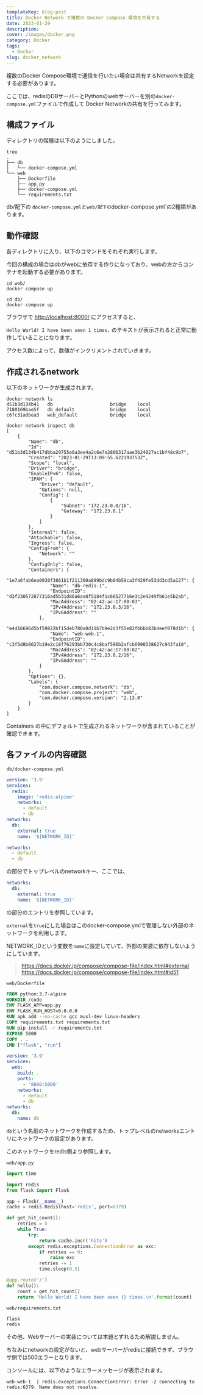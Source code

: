```yaml
---
templateKey: blog-post
title: Docker Network で複数の Docker Compose 環境を共有する
date: 2023-01-29
description:
cover: /images/docker.png
category: Docker
tags:
  - Docker
slug: docker_network
---
```


複数のDocker Compose環境で通信を行いたい場合は共有するNetworkを設定する必要があります。

ここでは、redisのDBサーバーとPythonのwebサーバーを別の`docker-compose.yml`ファイルで作成して Docker Networkの共有を行ってみます。

## 構成ファイル

ディレクトリの階層は以下のようにしました。

```shell
tree
.
├── db
│   └── docker-compose.yml
└── web
    ├── Dockerfile
    ├── app.py
    ├── docker-compose.yml
    └── requirements.txt
```

db/配下の `docker-compose.yml`と`web/配下の`docker-compose.yml`の2種類があります。

## 動作確認

各ディレクトリに入り、以下のコマンドをそれぞれ実行します。

今回の構成の場合はdbがwebに依存する作りになっており、webの方からコンテナを起動する必要があります。

```shell
cd web/
docker compose up
```

```shell
cd db/
docker compose up
```

ブラウザで
<http://localhost:8000/> にアクセスすると、

`Hello World! I have been seen 1 times.` のテキストが表示されると正常に動作していることになります。

アクセス数によって、数値がインクリメントされていきます。

## 作成されるnetwork

以下のネットワークが生成されます。

```shell
docker network ls
d51b3d134b41   db                     bridge    local
7180169bae5f   db_default             bridge    local
c6fc31adbea3   web_default            bridge    local
```

```shell
docker network inspect db
[
    {
        "Name": "db",
        "Id": "d51b3d134b417dbba29755e0a3ee4a2c6e7e2806317aae3b24027ac1bf48c9b7",
        "Created": "2023-01-29T13:09:55.622193753Z",
        "Scope": "local",
        "Driver": "bridge",
        "EnableIPv6": false,
        "IPAM": {
            "Driver": "default",
            "Options": null,
            "Config": [
                {
                    "Subnet": "172.23.0.0/16",
                    "Gateway": "172.23.0.1"
                }
            ]
        },
        "Internal": false,
        "Attachable": false,
        "Ingress": false,
        "ConfigFrom": {
            "Network": ""
        },
        "ConfigOnly": false,
        "Containers": {
            "1e7a6fab6ea0930f3861b1f211300a899bdc9b04b59ca3f429fe53dd3cd5a127": {
                "Name": "db-redis-1",
                "EndpointID": "d3f230572877316ad5b31d86a6aa8f5184f1c60527716e3c2e9249fb61e5b2ab",
                "MacAddress": "02:42:ac:17:00:03",
                "IPv4Address": "172.23.0.3/16",
                "IPv6Address": ""
            },
            "e4416696d5bf59822bf15deb780a0d11b7b9e2d3f55e82fbbbb83b4eef078d1b": {
                "Name": "web-web-1",
                "EndpointID": "c3f5d8b0627b19e2c18f76293bb730c4c8baf596b2afcb6990338627c943fa10",
                "MacAddress": "02:42:ac:17:00:02",
                "IPv4Address": "172.23.0.2/16",
                "IPv6Address": ""
            }
        },
        "Options": {},
        "Labels": {
            "com.docker.compose.network": "db",
            "com.docker.compose.project": "web",
            "com.docker.compose.version": "2.13.0"
        }
    }
]
```

Containers の中にデフォルトで生成されるネットワークが含まれていることが確認できます。

## 各ファイルの内容確認

`db/docker-compose.yml`

```yaml
version: '3.9'
services:
  redis:
    image: 'redis:alpine'
    networks:
      - default
      - db
networks:
  db:
    external: true
    name: '${NETWORK_ID}'
```

```yaml
networks:
  - default
  - db
```

の部分でトップレベルのnetworkキー、ここでは、

```yaml
networks:
  db:
    external: true
    name: '${NETWORK_ID}'
```

の部分のエントリを参照しています。

`external`を`true`にした場合はこのdocker-compose.ymlで管理しない外部のネットワークを利用します。

NETWORK_IDという変数を`name`に設定していて、外部の実装に依存しないようにしています。

> <https://docs.docker.jp/compose/compose-file/index.html#external>
> <https://docs.docker.jp/compose/compose-file/index.html#id51>

`web/Dockerfile`

```Dockerfile
FROM python:3.7-alpine
WORKDIR /code
ENV FLASK_APP=app.py
ENV FLASK_RUN_HOST=0.0.0.0
RUN apk add --no-cache gcc musl-dev linux-headers
COPY requirements.txt requirements.txt
RUN pip install -r requirements.txt
EXPOSE 5000
COPY . .
CMD ["flask", "run"]
```

```yaml
version: '3.9'
services:
  web:
    build: .
    ports:
      - '8000:5000'
    networks:
      - default
      - db
networks:
  db:
    name: db
```

`db`という名前のネットワークを作成するため、トップレベルのnetworksエントリにネットワークの設定があります。

このネットワークをredis側より参照します。

`web/app.py`

```python
import time

import redis
from flask import Flask

app = Flask(__name__)
cache = redis.Redis(host='redis', port=6379)

def get_hit_count():
    retries = 5
    while True:
        try:
            return cache.incr('hits')
        except redis.exceptions.ConnectionError as exc:
            if retries == 0:
                raise exc
            retries -= 1
            time.sleep(0.5)

@app.route('/')
def hello():
    count = get_hit_count()
    return 'Hello World! I have been seen {} times.\n'.format(count)

```

`web/requirements.txt`

```txt
flask
redis
```

その他、Webサーバーの実装については本題とずれるため解説しません。

ちなみにnetworkの設定がないと、webサーバーがredisに接続できず、ブラウザ側では500エラーとなります。

コンソールには、以下のようなエラーメッセージが表示されます。

```shell
web-web-1  | redis.exceptions.ConnectionError: Error -2 connecting to redis:6379. Name does not resolve.
```
